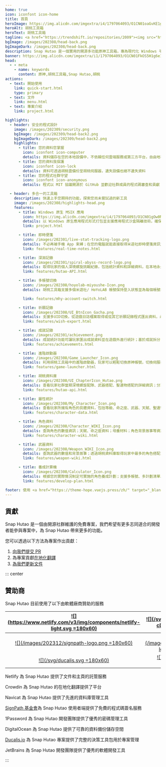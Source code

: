 ```yaml
---
home: true
icon: iconfont icon-home
title: 首頁
heroImage: https://img.alicdn.com/imgextra/i4/1797064093/O1CN01oaGvKE1g6dut0pICS_!!1797064093.png_.webp
heroAlt: 胡桃工具箱
heroText: 胡桃工具箱
tagline: <a href="https://trendshift.io/repositories/2009"><img src="https://trendshift.io/api/badge/repositories/2009" alt="trend"/></a><br>实用的开源多功能原神工具箱 🧰
bgImage: /images/202308/head-back.png
bgImageDark: /images/202308/head-back.png
description: Snap Hutao 是一個實用的開源多功能原神工具箱，專為現代化 Windows 平台設計，提供進階啟動器、祈願記錄匯出、即時便箋等功能以改善桌面端玩家的遊戲體驗。
banner: https://img.alicdn.com/imgextra/i1/1797064093/O1CN01FkOS5H1g6e1z8LCaD_!!1797064093.png
head:
  - - meta
    - name: keywords
      content: 原神,胡桃工具箱,Snap Hutao,胡桃
actions:
  - text: 開始使用
    link: quick-start.html
    type: primary
  - text: 文件
    link: menu.html
  - text: 專案介紹
    link: project.html

highlights:
  - header: 安全的程式設計
    image: /images/202309/security.png
    bgImage: /images/202309/head-back2.png
    bgImageDark: /images/202309/head-back2.png
    highlights:
      - title: 您的資料您掌握
        icon: iconfont icon-computer
        details: 資料儲存在您的本地設備中，不依賴任何雲端服務或第三方平台，自由地存取您的資料
      - title: 您的資料我保護
        icon: iconfont icon-lock
        details: 資料可透過胡桃雲備份至胡桃伺服器，遺失設備也絕不遺失資料
      - title: 您的程式社群守望
        icon: iconfont icon-anonymous
        details: 程式以 MIT 協議開源於 GitHub 並歡迎社群成員的程式碼審查和貢獻；打包和發布流程由全自動流水線完成，無人工干預

  - header: 多合一的工具箱
    description: 快速上手您期待的功能，探索您尚未嘗試過的新工具
    image: /images/202308/highlights-head.png
    features:
      - title: Windows 原生 MSIX 應用
        icon: https://img.alicdn.com/imgextra/i4/1797064093/O1CN01gOw0Nk1g6e0yjfAlD_!!1797064093.png_.webp
        details: 以 Windows 原生應用程式形式打包並支援應用程式沙盒隔離技術，確保系統穩定性和整潔性
        link: project.html

      - title: 即時便箋
        icon: /images/202301/live-stat-tracking-logo.png
        details: 不必再被手機 App 束縛；在您的電腦就能直接取得米遊社即時便箋資訊並收到 Windows 原生通知提示
        link: features/real-time-notes.html

      - title: 深淵記錄
        icon: /images/202301/spiral-abyss-record-logo.png
        details: 取得玩家的個人深境螺旋挑戰紀錄，包括統計資料和詳細資料，在本地永久保存往期深境螺旋挑戰記錄
        link: features/hutao-API.html

      - title: 多帳號切換
        icon: /images/202308/hoyolab-miyoushe-Icon.png
        details: 胡桃工具箱支援多個米遊社/ HoYoLAB 帳號保持登入狀態並為每個帳號在各個功能中分別建立檔案，玩家可以輕鬆管理他們的多個帳號

        link: features/mhy-account-switch.html

      - title: 祈願記錄
        icon: /images/202308/UI_BtnIcon_Gacha.png
        details: 支援多UID切換，從遊戲日誌檔案取得或從其它祈願記錄程式匯出資料，永久保留玩家的祈願記錄
        link: features/wish-export.html

      - title: 成就記錄
        icon: /images/202301/achievement.png
        details: 成就統計功能可讓玩家匯出成就資料並在遊戲外進行統計；基於成就拆分，玩家可以對隱藏成就的階段性目標進行管理
        link: features/achievements.html

      - title: 進階啟動器
        icon: /images/202308/Game_Launcher_Icon.png
        details: 利用胡桃工具箱中的進階啟動器，玩家可以輕鬆切換原神帳號，切換伺服器，修改遊戲視窗設定並進一步探索更多進階功能
        link: features/game-launcher.html

      - title: 胡桃資料庫
        icon: /images/202308/UI_ChapterIcon_Hutao.png
        details: 查看玩家社群當期深境螺旋配隊、武器搭配、聖遺物搭配的詳細資訊；分享自己的深境螺旋陣容配置
        link: features/hutao-api.html

      - title: 屬性統計
        icon: /images/202308/My_Character_Icon.png
        details: 查看玩家所擁有角色的具體資料，包括等級、命之座、武器、天賦、聖遺物等；自動計算聖遺物評分和雙爆評分
        link: features/character-data.html

      - title: 角色資料
        icon: /images/202308/Character_WIKI_Icon.png
        details: 查詢角色的數值資訊；天賦、命之座資料；培養材料；角色背景故事等資訊；透過胡桃資料庫取得玩家中最多的武器和聖遺物搭配方案
        link: features/character-wiki.html

      - title: 武器資料
        icon: /images/202308/Weapon_WIKI_Icon.png
        details: 查詢武器的數值和背景故事；透過胡桃資料庫取得玩家中最多的角色搭配資料
        link: features/weapon-wiki.html

      - title: 養成計算機
        icon: /images/202308/Calculator_Icon.png
        details: 根據您的實際情況制定可實施的角色養成計劃；支援多帳號、多計劃清單以及背包物品記錄
        link: features/develop-plan.html

footer: 使用 <a href="https://theme-hope.vuejs.press/zh/" target="_blank">VuePress Theme Hope</a> 主題構建 | 用開源社群力量為原神 PC 端玩家帶來最好的遊戲體驗
---
```


## 貢獻

Snap Hutao 是一個由開源社群維護的免費專案，我們希望有更多志同道合的開發者能參與專案中，為 Snap Hutao 帶來更多的功能。

您可以透過以下方法為專案作出貢獻：

1. [向我們提交 PR](https://github.com/DGP-Studio/Snap.Hutao/pulls)
2. 為專案貢獻[在地化翻譯](i18n.md)
3. [為我們更新文件](https://github.com/DGP-Studio/Snap.Hutao.Docs)

<!-- @include: star-request.md -->

::: center

## 贊助商

Snap Hutao 目前使用了以下由軟體廠商贊助的服務

| [![](https://www.netlify.com/v3/img/components/netlify-light.svg =180x60)](https://www.netlify.com/) |  [![](/svg/crowdin-core-logo-cDark.svg =180x60)](https://crowdin.com/)   |           [![](/images/202409/navicat.png =180x60)](https://navicat.com/)            |
| :--------------------------------------------------------------------------------------------------: | :----------------------------------------------------------------------: | :----------------------------------------------------------------------------------: |
|              [![](/images/202312/signpath-logo.png =180x60)](https://about.signpath.io)              | [![](/images/202312/1Password-logo.svg =180x35)](https://1password.com/) | [![](/images/202312/digitalocean-horizontal.svg =180x35)](https://about.signpath.io) |
|                       [![](/svg/ducalis.svg =180x60)](https://hi.ducalis.io/)                        |      [![](/svg/jetbrains.svg =180x60)](https://www.jetbrains.com/)       |

Netlify 為 Snap Hutao 提供了文件和主頁的託管服務

Crowdin 為 Snap Hutao 的在地化翻譯提供了平台

Navicat 為 Snap Hutao 提供了先進的資料庫管理工具

[SignPath 基金會](https://signpath.org/)為 Snap Hutao 使用者端提供了免費的程式碼簽名服務

1Password 為 Snap Hutao 開發團隊提供了優秀的密碼管理工具

DigitalOcean 為 Snap Hutao 提供了可靠的資料備份儲存空間

[Ducalis.io](https://hi.ducalis.io/) 為 Snap Hutao 專案提供了完整的決策工具包用於專案管理

JetBrains 為 Snap Hutao 開發團隊提供了優秀的軟體開發工具

:::